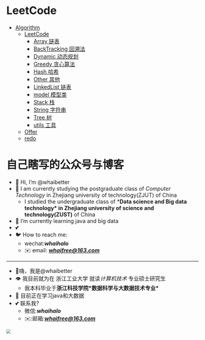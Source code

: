 # LeetCode

<!-- START doctoc generated TOC please keep comment here to allow auto update -->
<!-- DON'T EDIT THIS SECTION, INSTEAD RE-RUN doctoc TO UPDATE -->
- [Algorithm](./src/main/java/cn/whaifree)
  - [LeetCode](./src/main/java/cn/whaifree/leetCode)
    - [Array 链表](./src/main/java/cn/whaifree/leetCode/Array)
    - [BackTracking 回溯法](./src/main/java/cn/whaifree/leetCode/Array/BackTracking)
    - [Dynamic 动态规划](./src/main/java/cn/whaifree/leetCode/Array/Dynamic)
    - [Greedy 贪心算法](./src/main/java/cn/whaifree/leetCode/Array/Greedy)
    - [Hash 哈希](./src/main/java/cn/whaifree/leetCode/Array/Hash)
    - [Other 其他 ](./src/main/java/cn/whaifree/leetCode/Array/LeetCode)
    - [LinkedList 链表](./src/main/java/cn/whaifree/leetCode/Array/LinkedList)
    - [model 模型类](./src/main/java/cn/whaifree/leetCode/Array/model)
    - [Stack 栈](./src/main/java/cn/whaifree/leetCode/Array/Stack)
    - [String 字符串](./src/main/java/cn/whaifree/leetCode/Array/String)
    - [Tree 树](./src/main/java/cn/whaifree/leetCode/Array/Tree)
    - [utils 工具](./src/main/java/cn/whaifree/leetCode/Array/utils)
  - [Offer](./src/main/java/cn/whaifree/leetCode)
  - [redo](./src/main/java/cn/whaifree/redo)


# 自己瞎写的公众号与博客



- 👋 Hi, I’m @whaibetter
- 👀 I am currently studying the postgraduate class of *Computer Technology* in Zhejiang university of technology(ZJUT) of China
  - I studied the undergraduate class of ***Data science and Big data technology\* in Zhejiang university of science and technology(ZUST)** of China
- 🌴 I’m currently learning java and big data
- 💕
- 🐦 How to reach me:
  - wechat:***whaihalo***
  - ✉️ email: ***whaifree@163.com***

------

- 👋嗨，我是@whaibetter
- 👁 我目前就为在 浙江工业大学 就读*计算机技术* 专业硕士研究生
  - 我本科毕业于**浙江科技学院\*数据科学与大数据技术专业\***
- 🌴 目前正在学习java和大数据
- 💕 联系我?
  - 微信:***whaihalo***
  - ✉️:邮箱:***whaifree@163.com***


<img src="http://so9vd9h8j.hd-bkt.clouddn.com/image-20230830165044149.png" style="zoom:67%;" /></a>
